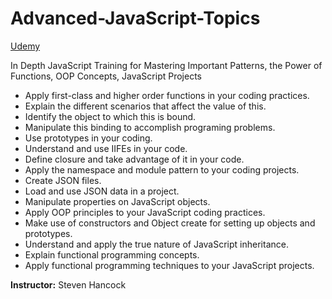 # Advanced-JavaScript-Topics

[Udemy](https://www.udemy.com/)

In Depth JavaScript Training for Mastering Important Patterns, the Power of Functions, OOP Concepts, JavaScript Projects

- Apply first-class and higher order functions in your coding practices.
- Explain the different scenarios that affect the value of this.
- Identify the object to which this is bound.
- Manipulate this binding to accomplish programing problems.
- Use prototypes in your coding.
- Understand and use IIFEs in your code.
- Define closure and take advantage of it in your code.
- Apply the namespace and module pattern to your coding projects.
- Create JSON files.
- Load and use JSON data in a project.
- Manipulate properties on JavaScript objects.
- Apply OOP principles to your JavaScript coding practices.
- Make use of constructors and Object create for setting up objects and prototypes.
- Understand and apply the true nature of JavaScript inheritance.
- Explain functional programming concepts.
- Apply functional programming techniques to your JavaScript projects.

**Instructor:** Steven Hancock

